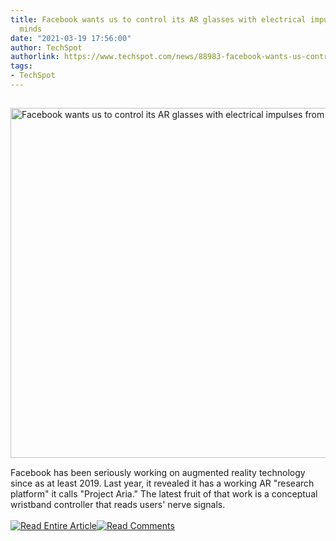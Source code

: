 ```yaml
---
title: Facebook wants us to control its AR glasses with electrical impulses from our
  minds
date: "2021-03-19 17:56:00"
author: TechSpot
authorlink: https://www.techspot.com/news/88983-facebook-wants-us-control-ar-glasses-electrical-impulses.html
tags:
- TechSpot
---
```

<a href="https://www.techspot.com/news/88983-facebook-wants-us-control-ar-glasses-electrical-impulses.html" target="_blank"><img src="https://static.techspot.com/images2/news/ts3_thumbs/2021/03/2021-03-19-ts3_thumbs-0e4.jpg" width="800" height="560" style="padding: 15px 0" title="Facebook wants us to control its AR glasses with electrical impulses from our minds" /></a><br />Facebook has been seriously working on augmented reality technology since as at least 2019. Last year, it revealed it has a working AR "research platform" it calls "Project Aria." The latest fruit of that work is a conceptual wristband controller that reads users' nerve signals.<br /><br /><a href="https://www.techspot.com/news/88983-facebook-wants-us-control-ar-glasses-electrical-impulses.html"><img src="https://static.techspot.com/images/rss/rss_buttons_01.png" border="0" alt="Read Entire Article" /></a><a href="https://www.techspot.com/news/88983-facebook-wants-us-control-ar-glasses-electrical-impulses.html#comments"><img src="https://static.techspot.com/images/rss/rss_buttons_02.png" border="0" alt="Read Comments" /></a><br /><br />